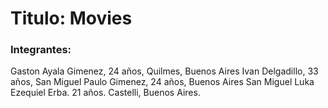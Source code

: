 # Titulo: Movies

### Integrantes:
Gaston Ayala Gimenez, 24 años, Quilmes, Buenos Aires
Ivan Delgadillo, 33 años, San Miguel
Paulo Gimenez, 24 años, Buenos Aires San Miguel 
Luka Ezequiel Erba. 21 años. Castelli, Buenos Aires.